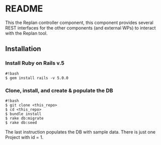 # README

This the Replan controller component, this component provides several REST interfaces for the other components (and external WPs) to interact with the Replan tool.

## Installation
### Install Ruby on Rails v.5
```
#!bash
$ gem install rails -v 5.0.0
```
### Clone, install, and create & populate the DB
```
#!bash
$ git clone <this_repo>
$ cd <this_repo>
$ bundle install
$ rake db:migrate
$ rake db:seed
```
The last instruction populates the DB with sample data. There is just one Project with id = 1.
